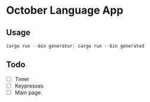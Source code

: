 # October Language App

## Usage

```powershell
cargo run --bin generator; cargo run --bin generated
```

## Todo
- [ ] Timer
- [ ] Keypresses
- [ ] Main page